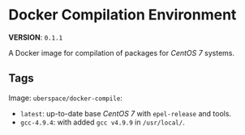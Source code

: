 # Docker Compilation Environment

**VERSION**: `0.1.1`

A Docker image for compilation of packages for _CentOS 7_ systems.

## Tags

Image: `uberspace/docker-compile`:

- `latest`: up-to-date base _CentOS 7_ with `epel-release` and tools.
- `gcc-4.9.4`: with added `gcc v4.9.9` in `/usr/local/`.

